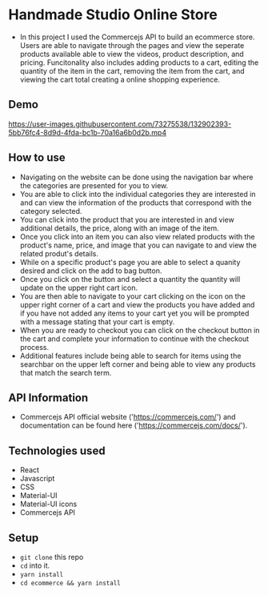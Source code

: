 # Handmade Studio Online Store

- In this project I used the Commercejs API to build an ecommerce store. Users are able to navigate through the pages and view the seperate products available able to view the videos, product description, and pricing. Funcitonality also includes adding products to a cart, editing the quantity of the item in the cart, removing the item from the cart, and viewing the cart total creating a online shopping experience.

## Demo

https://user-images.githubusercontent.com/73275538/132902393-5bb76fc4-8d9d-4fda-bc1b-70a16a6b0d2b.mp4


## How to use

- Navigating on the website can be done using the navigation bar where the categories are presented for you to view. 
- You are able to click into the individual categories they are interested in and can view the information of the products that correspond with the category selected.
- You can click into the product that you are interested in and view additional details, the price, along with an image of the item.
- Once you click into an item you can also view related products with the product's name, price, and image that you can navigate to and view the related produt's details.
- While on a specific product's page you are able to select a quanity desired and click on the add to bag button.
- Once you click on the button and select a quantity the quantity will update on the upper right cart icon.
- You are then able to navigate to your cart clicking on the icon on the upper right corner of a cart and view the products you have added and if you have not added any items to your cart yet you will be prompted with a message stating that your cart is empty.
- When you are ready to checkout you can click on the checkout button in the cart and complete your information to continue with the checkout process.
- Additional features include being able to search for items using the searchbar on the upper left corner and being able to view any products that match the search term.

## API Information

- Commercejs API official website ('https://commercejs.com/') and documentation can be found here ('https://commercejs.com/docs/').

## Technologies used

- React
- Javascript
- CSS
- Material-UI 
- Material-UI icons
- Commercejs API

## Setup

- `git clone` this repo
- `cd` into it.
- `yarn install`
- `cd ecommerce && yarn install`

